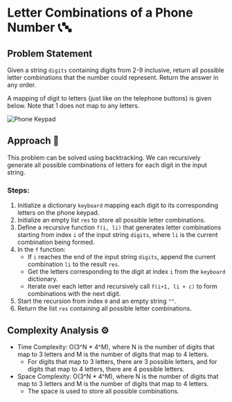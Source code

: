 # Letter Combinations of a Phone Number 📞🔤

## Problem Statement

Given a string `digits` containing digits from 2-9 inclusive, return all possible letter combinations that the number could represent. Return the answer in any order.

A mapping of digit to letters (just like on the telephone buttons) is given below. Note that 1 does not map to any letters.

![Phone Keypad](https://upload.wikimedia.org/wikipedia/commons/thumb/7/73/Telephone-keypad2.svg/200px-Telephone-keypad2.svg.png)

## Approach 🚀

This problem can be solved using backtracking. We can recursively generate all possible combinations of letters for each digit in the input string.

### Steps:
1. Initialize a dictionary `keyboard` mapping each digit to its corresponding letters on the phone keypad.
2. Initialize an empty list `res` to store all possible letter combinations.
3. Define a recursive function `f(i, li)` that generates letter combinations starting from index `i` of the input string `digits`, where `li` is the current combination being formed.
4. In the `f` function:
   - If `i` reaches the end of the input string `digits`, append the current combination `li` to the result `res`.
   - Get the letters corresponding to the digit at index `i` from the `keyboard` dictionary.
   - Iterate over each letter and recursively call `f(i+1, li + c)` to form combinations with the next digit.
5. Start the recursion from index `0` and an empty string `""`.
6. Return the list `res` containing all possible letter combinations.

## Complexity Analysis ⚙️

- Time Complexity: O(3^N * 4^M), where N is the number of digits that map to 3 letters and M is the number of digits that map to 4 letters.
  - For digits that map to 3 letters, there are 3 possible letters, and for digits that map to 4 letters, there are 4 possible letters.
- Space Complexity: O(3^N * 4^M), where N is the number of digits that map to 3 letters and M is the number of digits that map to 4 letters.
  - The space is used to store all possible combinations.
